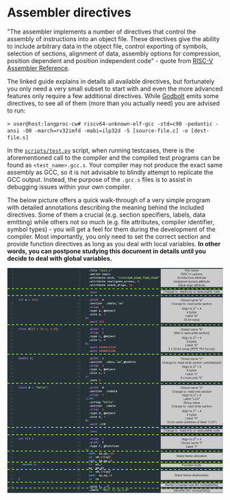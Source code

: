 Assembler directives
====================
"The assembler implements a number of directives that control the assembly of instructions into an object file. These directives give the ability to include arbitrary data in the object file, control exporting of symbols, selection of sections, alignment of data, assembly options for compression, position dependent and position independent code" - quote from [RISC-V Assembler Reference](https://michaeljclark.github.io/asm.html).

The linked guide explains in details all available directives, but fortunately you only need a very small subset to start with and even the more advanced features only require a few additional directives. While [Godbolt](https://godbolt.org/z/vMMnWbsff) emits some directives, to see all of them (more than you actually need) you are advised to run:

```console
> user@host:langproc-cw# riscv64-unknown-elf-gcc -std=c90 -pedantic -ansi -O0 -march=rv32imfd -mabi=ilp32d -S [source-file.c] -o [dest-file.s]
```

In the [`scripts/test.py`](../scripts/test.py) script, when running testcases, there is the aforementioned call to the compiler and the compiled test programs can be found as `<test_name>.gcc.s`. Your compiler may not produce the exact same assembly as GCC, so it is not advisable to blindly attempt to replicate the GCC output. Instead, the purpose of the `.gcc.s` files is to assist in debugging issues within your own compiler.

The below picture offers a quick walk-through of a very simple program with detailed annotations describing the meaning behind the included directives. Some of them a crucial (e.g. section specifiers, labels, data emitting) while others not so much (e.g. file attributes, compiler identifier, symbol types) - you will get a feel for them during the development of the compiler. Most importantly, you only need to set the correct section and provide function directives as long as you deal with local variables. **In other words, you can postpone studying this document in details until you decide to deal with global variables.**

![Assembler directives](./assets/assembler_directives.png)
